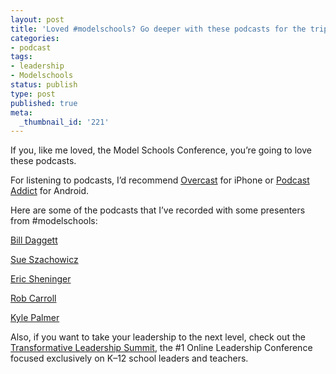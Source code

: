 ```yaml
---
layout: post
title: 'Loved #modelschools? Go deeper with these podcasts for the trip home!'
categories:
- podcast
tags:
- leadership
- Modelschools
status: publish
type: post
published: true
meta:
  _thumbnail_id: '221'
---
```


If you, like me loved, the Model Schools Conference, you’re going to love these podcasts.


For listening to podcasts, I’d recommend 
[Overcast](https://appsto.re/us/jhe90.i) for iPhone or 
[Podcast Addict](https://play.google.com/store/apps/details?id=com.bambuna.podcastaddict) for Android.


Here are some of the podcasts that I’ve recorded with some presenters from #modelschools:


[Bill Daggett](http://www.transformativeprincipal.org/?s=Bill+daggett)


[Sue Szachowicz](http://www.transformativeprincipal.org/?s=Sue+Szachowicz)


[Eric Sheninger](http://www.transformativeprincipal.org/?s=Eric+Sheninger)


[Rob Carroll](http://www.transformativeprincipal.org/?s=Rob+Carroll)


[Kyle Palmer](http://www.transformativeprincipal.org/?s=Kyle+Palmer)


Also, if you want to take your leadership to the next level, check out the 
[Transformative Leadership Summit](https://gc319.isrefer.com/go/tls/jethrojones/blog%20/), the #1 Online Leadership Conference focused exclusively on K–12 school leaders and teachers.
